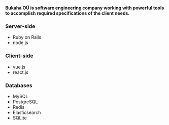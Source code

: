 **Bukaha OÜ is software engineering company working with powerful tools to accomplish required specifications of the client needs.**

### Server-side

- Ruby on Rails
- node.js

### Client-side

- vue.js
- react.js

### Databases

- MySQL
- PostgreSQL
- Redis
- Elasticsearch
- SQLite
